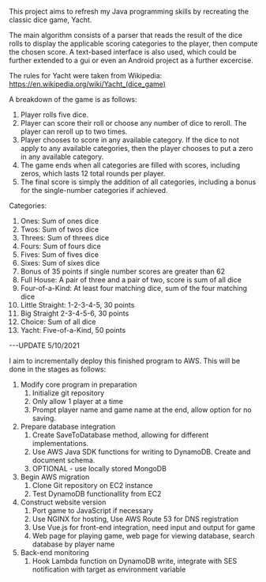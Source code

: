 This project aims to refresh my Java programming skills by recreating the classic dice game, Yacht.

The main algorithm consists of a parser that reads the result of the dice rolls to display the applicable scoring categories to the player, then compute the chosen score. A text-based interface is also used, which could be further extended to a gui or even an Android project as a further excercise.

The rules for Yacht were taken from Wikipedia: https://en.wikipedia.org/wiki/Yacht_(dice_game)

A breakdown of the game is as follows:
1. Player rolls five dice.
2. Player can score their roll or choose any number of dice to reroll. The player can reroll up to two times.
3. Player chooses to score in any available category. If the dice to not apply to any available categories, then the player chooses to put a zero in any available category.
4. The game ends when all categories are filled with scores, including zeros, which lasts 12 total rounds per player.
5. The final score is simply the addition of all categories, including a bonus for the single-number categories if achieved.

Categories:
1. Ones: Sum of ones dice
2. Twos: Sum of twos dice
3. Threes: Sum of threes dice
4. Fours: Sum of fours dice
5. Fives: Sum of fives dice
6. Sixes: Sum of sixes dice
7. Bonus of 35 points if single number scores are greater than 62
8. Full House: A pair of three and a pair of two, score is sum of all dice
9. Four-of-a-Kind: At least four matching dice, sum of the four matching dice
10. Little Straight: 1-2-3-4-5, 30 points
11. Big Straight 2-3-4-5-6, 30 points
12. Choice: Sum of all dice
13. Yacht: Five-of-a-Kind, 50 points

---UPDATE 5/10/2021

I aim to incrementally deploy this finished program to AWS.
This will be done in the stages as follows:
1. Modify core program in preparation
	1. Initialize git repository
	2. Only allow 1 player at a time
	3. Prompt player name and game name at the end, allow option for no saving.
2. Prepare database integration
	1. Create SaveToDatabase method, allowing for different implementations.
	2. Use AWS Java SDK functions for writing to DynamoDB. Create and document schema.
	3. OPTIONAL - use locally stored MongoDB
3. Begin AWS migration
	1. Clone Git repository on EC2 instance
	2. Test DynamoDB functionallity from EC2
4. Construct website version
	1. Port game to JavaScript if necessary
	2. Use NGINX for hosting, Use AWS Route 53 for DNS registration
	3. Use Vue.js for front-end integration, need input and output for game
	4. Web page for playing game, web page for viewing database, search database by player name
5. Back-end monitoring
	1. Hook Lambda function on DynamoDB write, integrate with SES notification with target as environment variable
